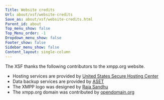 ```yaml
---
Title: Website credits
Url: about/xsf/website-credits
Save_as: about/xsf/website-credits.html
Parent_id: about
Top_menu_show: false
Top_Menu_order: -1
Dropdown_menu_show: false
Footer_show: false
Sidebar_menu_show: false
Content_layout: single-column
---
```


The XSF thanks the following contributors to the xmpp.org website.

- Hosting services are provided by [United States Secure Hosting Center](http://usshc.com/)
- Data backup services are provided by [ASET](http://aset.psu.edu/)
- The XMPP logo was designed by [Raja Sandhu](http://www.rajasandhu.com/)
- The xmpp.org domain was contributed by [opendomain.org](http://www.opendomain.org/)